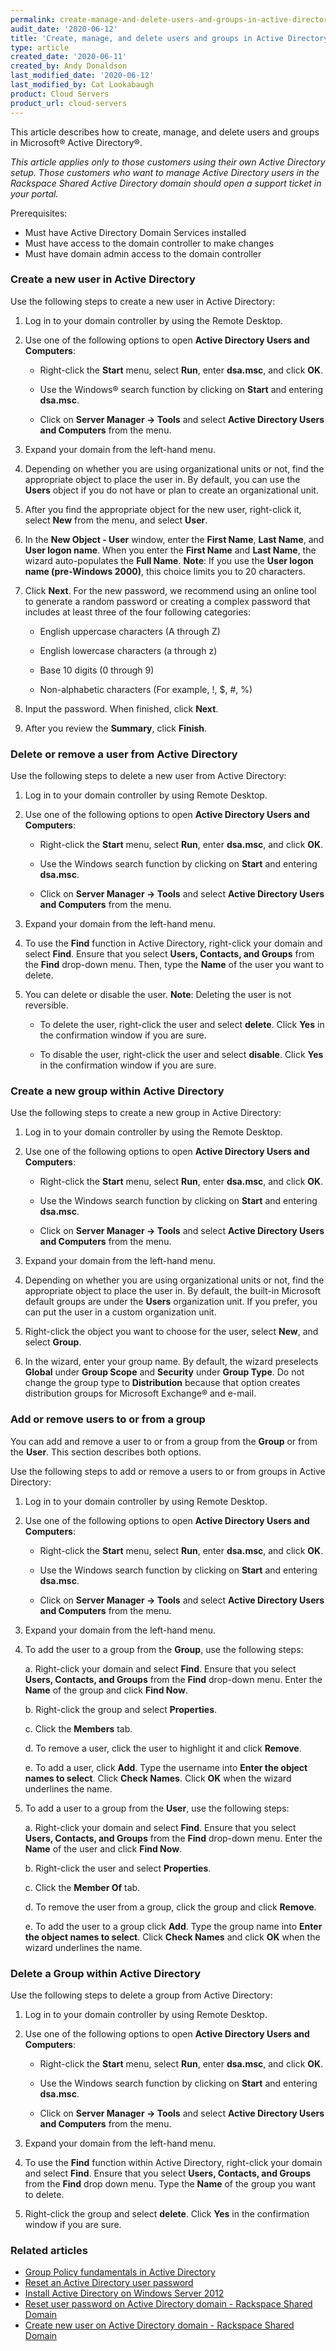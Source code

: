 ```yaml
---
permalink: create-manage-and-delete-users-and-groups-in-active-directory/
audit_date: '2020-06-12'
title: 'Create, manage, and delete users and groups in Active Directory'
type: article
created_date: '2020-06-11'
created_by: Andy Donaldson
last_modified_date: '2020-06-12'
last_modified_by: Cat Lookabaugh
product: Cloud Servers
product_url: cloud-servers
---
```


This article describes how to create, manage, and delete users and groups in Microsoft&reg; Active Directory&reg;.

*This article applies only to those customers using their own Active Directory setup. Those customers who
want to manage Active Directory users in the Rackspace Shared Active Directory domain should open a support
ticket in your portal.*

Prerequisites:

 - Must have Active Directory Domain Services installed
 - Must have access to the domain controller to make changes
 - Must have domain admin access to the domain controller

### Create a new user in Active Directory

Use the following steps to create a new user in Active Directory:

1. Log in to your domain controller by using the Remote Desktop.

2. Use one of the following options to open **Active Directory Users and Computers**:

      - Right-click the **Start** menu, select **Run**, enter **dsa.msc**, and click **OK**.
      
      - Use the Windows&reg; search function by clicking on **Start** and entering **dsa.msc**.
      
      - Click on **Server Manager -> Tools** and select **Active Directory Users and Computers** from the menu.

3. Expand your domain from the left-hand menu.

4. Depending on whether you are using organizational units or not, find the appropriate object to place
   the user in. By default, you can use the **Users** object if you do not have or plan to create an
   organizational unit.

5. After you find the appropriate object for the new user, right-click it, select **New** from the menu,
   and select **User**.

6. In the **New Object - User** window, enter the **First Name**, **Last Name**, and **User logon name**.
   When you enter the **First Name** and **Last Name**, the wizard auto-populates the **Full Name**.
   **Note**: If you use the **User logon name (pre-Windows 2000)**, this choice limits you to 20 characters.

7. Click **Next**. For the new password, we recommend using an online tool to generate a random password or
   creating a complex password that includes at least three of the four following categories:
   
      - English uppercase characters (A through Z)
      
      - English lowercase characters (a through z)
      
      - Base 10 digits (0 through 9)
      
      - Non-alphabetic characters (For example, !, $, #, %)

8. Input the password. When finished, click **Next**.

9. After you review the **Summary**, click **Finish**. 

### Delete or remove a user from Active Directory

Use the following steps to delete a new user from Active Directory:

1. Log in to your domain controller by using Remote Desktop.

2. Use one of the following options to open **Active Directory Users and Computers**:

      - Right-click the **Start** menu, select **Run**, enter **dsa.msc**, and click **OK**.
      
      - Use the Windows search function by clicking on **Start** and entering **dsa.msc**.
      
      - Click on **Server Manager -> Tools** and select **Active Directory Users and Computers** from the menu.

3. Expand your domain from the left-hand menu.

4. To use the **Find** function in Active Directory, right-click your domain and select **Find**. Ensure
   that you select **Users, Contacts, and Groups** from the **Find** drop-down menu. Then, type the **Name**
   of the user you want to delete.

5. You can delete or disable the user. 
   **Note**: Deleting the user is not reversible.

     - To delete the user, right-click the user and select **delete**. Click **Yes** in the confirmation
     window if you are sure.
     
     - To disable the user, right-click the user and select **disable**. Click **Yes** in the confirmation
     window if you are sure.

### Create a new group within Active Directory

Use the following steps to create a new group in Active Directory:

1. Log in to your domain controller by using the Remote Desktop.

2. Use one of the following options to open **Active Directory Users and Computers**:

      - Right-click the **Start** menu, select **Run**, enter **dsa.msc**, and click **OK**.
      
      - Use the Windows search function by clicking on **Start** and entering **dsa.msc**.
      
      - Click on **Server Manager -> Tools** and select **Active Directory Users and Computers** from the menu.

3. Expand your domain from the left-hand menu.

4. Depending on whether you are using organizational units or not, find the appropriate object to place
   the user in. By default, the built-in Microsoft default groups are under the **Users** organization unit.
   If you prefer, you can put the user in a custom organization unit.
   
5. Right-click the object you want to choose for the user, select **New**, and select **Group**.

6. In the wizard, enter your group name. By default, the wizard preselects **Global** under **Group Scope**
   and **Security** under **Group Type**. Do not change the group type to **Distribution** because that option
   creates distribution groups for Microsoft Exchange&reg; and e-mail.

### Add or remove users to or from a group

You can add and remove a user to or from a group from the **Group** or from the **User**.  This section describes
both options.

Use the following steps to add or remove a users to or from groups in Active Directory:

1. Log in to your domain controller by using Remote Desktop.

2. Use one of the following options to open **Active Directory Users and Computers**:

      - Right-click the **Start** menu, select **Run**, enter **dsa.msc**, and click **OK**.
      
      - Use the Windows search function by clicking on **Start** and entering **dsa.msc**.
      
      - Click on **Server Manager -> Tools** and select **Active Directory Users and Computers** from the menu.

3. Expand your domain from the left-hand menu.

4. To add the user to a group from the **Group**, use the following steps:

      a. Right-click your domain and select **Find**. Ensure that you select **Users, Contacts, and Groups**
      from the **Find** drop-down menu. Enter the **Name** of the group and click **Find Now**.
      
      b. Right-click the group and select **Properties**.
      
      c. Click the **Members** tab.
      
      d. To remove a user, click the user to highlight it and click **Remove**.
      
      e. To add a user, click **Add**. Type the username into **Enter the object names to select**.
      Click **Check Names**. Click **OK** when the wizard underlines the name.

5. To add a user to a group from the **User**, use the following steps:

      a. Right-click your domain and select **Find**. Ensure that you select **Users, Contacts, and Groups**
      from the **Find** drop-down menu. Enter the **Name** of the user and click **Find Now**.
      
      b. Right-click the user and select **Properties**.
      
      c. Click the **Member Of** tab.
      
      d. To remove the user from a group, click the group and click **Remove**.
      
      e. To add the user to a group click **Add**. Type the group name into 
      **Enter the object names to select**. Click **Check Names** and click **OK** when the wizard underlines the name.

### Delete a Group within Active Directory

Use the following steps to delete a group from Active Directory:

1. Log in to your domain controller by using Remote Desktop.
2. Use one of the following options to open **Active Directory Users and Computers**:

      - Right-click the **Start** menu, select **Run**, enter **dsa.msc**, and click **OK**.
      
      - Use the Windows search function by clicking on **Start** and entering **dsa.msc**.
      
      - Click on **Server Manager -> Tools** and select **Active Directory Users and Computers** from the menu.


3. Expand your domain from the left-hand menu.

4. To use the **Find** function within Active Directory, right-click your domain and select **Find**. Ensure
   that you select **Users, Contacts, and Groups** from the **Find** drop down menu. Type the **Name** of the
   group you want to delete.

5. Right-click the group and select **delete**. Click **Yes** in the confirmation window if you are sure.


### Related articles

- [Group Policy fundamentals in Active Directory](/how-to/group-policy-fundamentals-in-active-directory/)
- [Reset an Active Directory user password](/how-to/reset-an-active-directory-user-password/)
- [Install Active Directory on Windows Server 2012](https://support.rackspace.com/how-to/installing-active-directory-on-windows-server-2012/)
- [Reset user password on Active Directory domain - Rackspace Shared Domain](/how-to/reset-user-password-on-active-directory-domain/)
- [Create new user on Active Directory domain - Rackspace Shared Domain](/how-to/create-new-user-on-active-directory-domain/)
